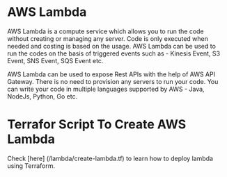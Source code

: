 # AWS Lambda
AWS Lambda is a compute service which allows you to run the code without creating or managing any server. Code is only executed when needed and costing is based on the usage. AWS Lambda can be used to run the codes on the basis of triggered events such as - Kinesis Event, S3 Event, SNS Event, SQS Event etc.

AWS Lambda can be used to expose Rest APIs with the help of AWS API Gateway. There is no need to provision any servers to run your code. You can write your code in multiple languages supported by AWS - Java, NodeJs, Python, Go etc.

# Terrafor Script To Create AWS Lambda
Check [here] (/lambda/create-lambda.tf) to learn how to deploy lambda using Terraform.
